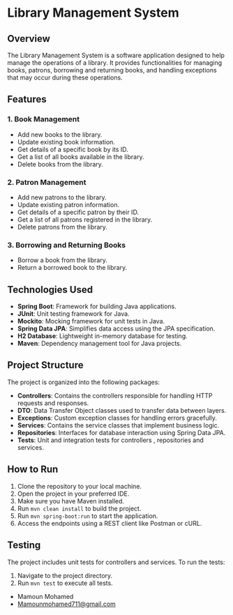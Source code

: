 # Library Management System

## Overview

The Library Management System is a software application designed to help manage the operations of a library. It provides functionalities for managing books, patrons, borrowing and returning books, and handling exceptions that may occur during these operations.

## Features

### 1. Book Management
- Add new books to the library.
- Update existing book information.
- Get details of a specific book by its ID.
- Get a list of all books available in the library.
- Delete books from the library.

### 2. Patron Management
- Add new patrons to the library.
- Update existing patron information.
- Get details of a specific patron by their ID.
- Get a list of all patrons registered in the library.
- Delete patrons from the library.

### 3. Borrowing and Returning Books
- Borrow a book from the library.
- Return a borrowed book to the library.

## Technologies Used

- **Spring Boot**: Framework for building Java applications.
- **JUnit**: Unit testing framework for Java.
- **Mockito**: Mocking framework for unit tests in Java.
- **Spring Data JPA**: Simplifies data access using the JPA specification.
- **H2 Database**: Lightweight in-memory database for testing.
- **Maven**: Dependency management tool for Java projects.

## Project Structure

The project is organized into the following packages:

- **Controllers**: Contains the controllers responsible for handling HTTP requests and responses.
- **DTO**: Data Transfer Object classes used to transfer data between layers.
- **Exceptions**: Custom exception classes for handling errors gracefully.
- **Services**: Contains the service classes that implement business logic.
- **Repositories**: Interfaces for database interaction using Spring Data JPA.
- **Tests**: Unit and integration tests for controllers , repositories and services.

## How to Run

1. Clone the repository to your local machine.
2. Open the project in your preferred IDE.
3. Make sure you have Maven installed.
4. Run `mvn clean install` to build the project.
5. Run `mvn spring-boot:run` to start the application.
6. Access the endpoints using a REST client like Postman or cURL.

## Testing

The project includes unit tests for controllers and services. To run the tests:

1. Navigate to the project directory.
2. Run `mvn test` to execute all tests.

- Mamoun Mohamed
- Mamounmohamed711@gmail.com

